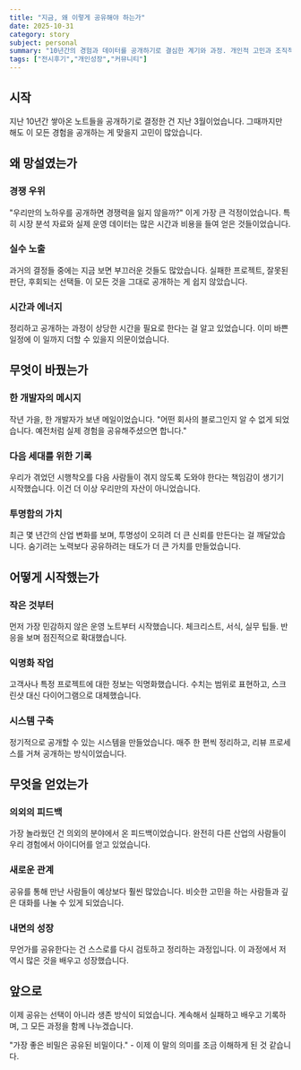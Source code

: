 ```yaml
---
title: "지금, 왜 이렇게 공유해야 하는가"
date: 2025-10-31
category: story
subject: personal
summary: "10년간의 경험과 데이터를 공개하기로 결심한 계기와 과정. 개인적 고민과 조직적 결정, 그리고 공유를 통해 얻은 가치에 대한 이야기입니다."
tags: ["전시후기","개인성장","커뮤니티"]
---
```


## 시작

지난 10년간 쌓아온 노트들을 공개하기로 결정한 건 지난 3월이었습니다. 그때까지만 해도 이 모든 경험을 공개하는 게 맞을지 고민이 많았습니다.

## 왜 망설였는가

### 경쟁 우위
"우리만의 노하우를 공개하면 경쟁력을 잃지 않을까?"
이게 가장 큰 걱정이었습니다. 특히 시장 분석 자료와 실제 운영 데이터는 많은 시간과 비용을 들여 얻은 것들이었습니다.

### 실수 노출
과거의 결정들 중에는 지금 보면 부끄러운 것들도 많았습니다. 실패한 프로젝트, 잘못된 판단, 후회되는 선택들. 이 모든 것을 그대로 공개하는 게 쉽지 않았습니다.

### 시간과 에너지
정리하고 공개하는 과정이 상당한 시간을 필요로 한다는 걸 알고 있었습니다. 이미 바쁜 일정에 이 일까지 더할 수 있을지 의문이었습니다.

## 무엇이 바꿨는가

### 한 개발자의 메시지
작년 가을, 한 개발자가 보낸 메일이었습니다. "어떤 회사의 블로그인지 알 수 없게 되었습니다. 예전처럼 실제 경험을 공유해주셨으면 합니다."

### 다음 세대를 위한 기록
우리가 겪었던 시행착오를 다음 사람들이 겪지 않도록 도와야 한다는 책임감이 생기기 시작했습니다. 이건 더 이상 우리만의 자산이 아니었습니다.

### 투명함의 가치
최근 몇 년간의 산업 변화를 보며, 투명성이 오히려 더 큰 신뢰를 만든다는 걸 깨달았습니다. 숨기려는 노력보다 공유하려는 태도가 더 큰 가치를 만들었습니다.

## 어떻게 시작했는가

### 작은 것부터
먼저 가장 민감하지 않은 운영 노트부터 시작했습니다. 체크리스트, 서식, 실무 팁들. 반응을 보며 점진적으로 확대했습니다.

### 익명화 작업
고객사나 특정 프로젝트에 대한 정보는 익명화했습니다. 수치는 범위로 표현하고, 스크린샷 대신 다이어그램으로 대체했습니다.

### 시스템 구축
정기적으로 공개할 수 있는 시스템을 만들었습니다. 매주 한 편씩 정리하고, 리뷰 프로세스를 거쳐 공개하는 방식이었습니다.

## 무엇을 얻었는가

### 의외의 피드백
가장 놀라웠던 건 의외의 분야에서 온 피드백이었습니다. 완전히 다른 산업의 사람들이 우리 경험에서 아이디어를 얻고 있었습니다.

### 새로운 관계
공유를 통해 만난 사람들이 예상보다 훨씬 많았습니다. 비슷한 고민을 하는 사람들과 깊은 대화를 나눌 수 있게 되었습니다.

### 내면의 성장
무언가를 공유한다는 건 스스로를 다시 검토하고 정리하는 과정입니다. 이 과정에서 저 역시 많은 것을 배우고 성장했습니다.

## 앞으로

이제 공유는 선택이 아니라 생존 방식이 되었습니다. 계속해서 실패하고 배우고 기록하며, 그 모든 과정을 함께 나누겠습니다.

"가장 좋은 비밀은 공유된 비밀이다." - 이제 이 말의 의미를 조금 이해하게 된 것 같습니다.
